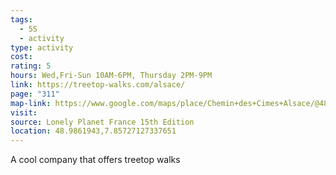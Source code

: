 ```yaml
---
tags:
  - 5S
  - activity
type: activity
cost: 
rating: 5
hours: Wed,Fri-Sun 10AM-6PM, Thursday 2PM-9PM
link: https://treetop-walks.com/alsace/
page: "311"
map-link: https://www.google.com/maps/place/Chemin+des+Cimes+Alsace/@48.9850524,7.8564947,17.54z/data=!4m6!3m5!1s0x4796f386f61aa06d:0xcad41ad12cd0fdba!8m2!3d48.9860329!4d7.8574348!16s%2Fg%2F11n2xcfwkf?entry=ttu&g_ep=EgoyMDI0MTAyNy4wIKXMDSoASAFQAw%3D%3D
visit: 
source: Lonely Planet France 15th Edition
location: 48.9861943,7.85727127337651
---
```

A cool company that offers treetop walks